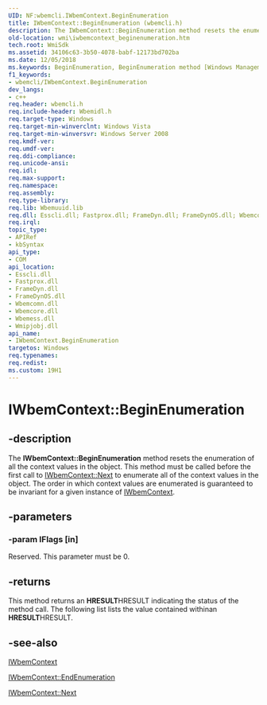 ```yaml
---
UID: NF:wbemcli.IWbemContext.BeginEnumeration
title: IWbemContext::BeginEnumeration (wbemcli.h)
description: The IWbemContext::BeginEnumeration method resets the enumeration of all the context values in the object.
old-location: wmi\iwbemcontext_beginenumeration.htm
tech.root: WmiSdk
ms.assetid: 34106c63-3b50-4078-babf-12173bd702ba
ms.date: 12/05/2018
ms.keywords: BeginEnumeration, BeginEnumeration method [Windows Management Instrumentation], BeginEnumeration method [Windows Management Instrumentation],IWbemContext interface, IWbemContext interface [Windows Management Instrumentation],BeginEnumeration method, IWbemContext.BeginEnumeration, IWbemContext::BeginEnumeration, _hmm_iwbemcontext_beginenumeration, wbemcli/IWbemContext::BeginEnumeration, wmi.iwbemcontext_beginenumeration
f1_keywords:
- wbemcli/IWbemContext.BeginEnumeration
dev_langs:
- c++
req.header: wbemcli.h
req.include-header: Wbemidl.h
req.target-type: Windows
req.target-min-winverclnt: Windows Vista
req.target-min-winversvr: Windows Server 2008
req.kmdf-ver: 
req.umdf-ver: 
req.ddi-compliance: 
req.unicode-ansi: 
req.idl: 
req.max-support: 
req.namespace: 
req.assembly: 
req.type-library: 
req.lib: Wbemuuid.lib
req.dll: Esscli.dll; Fastprox.dll; FrameDyn.dll; FrameDynOS.dll; Wbemcomn.dll; Wbemcore.dll; Wbemess.dll; Wmipjobj.dll
req.irql: 
topic_type:
- APIRef
- kbSyntax
api_type:
- COM
api_location:
- Esscli.dll
- Fastprox.dll
- FrameDyn.dll
- FrameDynOS.dll
- Wbemcomn.dll
- Wbemcore.dll
- Wbemess.dll
- Wmipjobj.dll
api_name:
- IWbemContext.BeginEnumeration
targetos: Windows
req.typenames: 
req.redist: 
ms.custom: 19H1
---
```


# IWbemContext::BeginEnumeration


## -description


The 
<b>IWbemContext::BeginEnumeration</b> method resets the enumeration of all the context values in the object. This method must be called before the first call to 
<a href="https://docs.microsoft.com/windows/desktop/api/wbemcli/nf-wbemcli-iwbemcontext-next">IWbemContext::Next</a> to enumerate all of the context values in the object. The order in which context values are enumerated is guaranteed to be invariant for a given instance of 
<a href="https://docs.microsoft.com/windows/desktop/api/wbemcli/nn-wbemcli-iwbemcontext">IWbemContext</a>.


## -parameters




### -param lFlags [in]

Reserved. This parameter must be 0.


## -returns



This method returns an <b>HRESULT</b>HRESULT indicating the status of the method call. The following list lists the value contained withinan <b>HRESULT</b>HRESULT.




## -see-also




<a href="https://docs.microsoft.com/windows/desktop/api/wbemcli/nn-wbemcli-iwbemcontext">IWbemContext</a>



<a href="https://docs.microsoft.com/windows/desktop/api/wbemcli/nf-wbemcli-iwbemcontext-endenumeration">IWbemContext::EndEnumeration</a>



<a href="https://docs.microsoft.com/windows/desktop/api/wbemcli/nf-wbemcli-iwbemcontext-next">IWbemContext::Next</a>
 

 

